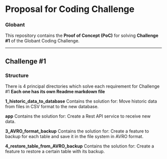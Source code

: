 # Proposal for Coding Challenge
### Globant

This repository contains the **Proof of Concept (PoC)** for solving **Challenge #1** of the Globant Coding Challenge.

---
## Challenge #1

### Structure

There is 4 principal directories which solve each requirement for Challenge #1
**Each one has its own Readme markdown file**

**1_historic_data_to_database** Contains the solution for:  Move historic data from files in CSV format to the new database.

**app** Contains the solution for: Create a Rest API service to receive new data.

**3_AVRO_format_backup** Contains the solution for:  Create a feature to backup for each table and save it in the file system in AVRO format.

**4_restore_table_from_AVRO_backup** Contains the solution for: Create a feature to restore a certain table with its backup.

